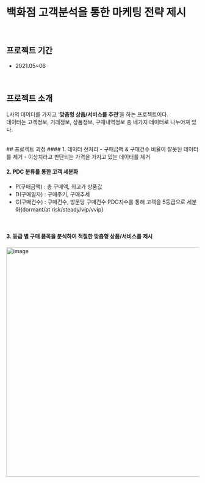 # 백화점 고객분석을 통한 마케팅 전략 제시

<br/>

## 프로젝트 기간
- 2021.05~06

<br/>

## 프로젝트 소개
 L사의 데이터를 가지고 ‘**맞춤형 상품/서비스를 추천**’을 하는 프로젝트이다.<br/> 데이터는 고객정보, 거래정보, 상품정보, 구매내역정보 총 네가지 데이터로 나누어져 있다.
 
<br/>
## 프로젝트 과정
#### 1. 데이터 전처리
- 구매금액 & 구매건수 비율이 잘못된 데이터를 제거
- 이상치라고 판단되는 가격을 가지고 있는 데이터를 제거

<br/>

#### 2. PDC 분류를 통한 고객 세분화
- P(구매금액) : 총 구매액, 최고가 상품값
- D(구매일자) : 구매주기, 구매추세
- C(구매건수) : 구매건수, 방문당 구매건수
 PDC지수를 통해 고객을 5등급으로 세분화(dormant/at risk/steady/vip/vvip)
 
 <br/>
 
 #### 3. 등급 별 구매 품목을 분석하여 적절한 맞춤형 상품/서비스를 제시

<img width="601" alt="image" src="https://user-images.githubusercontent.com/87609200/215305876-39ad4389-72e4-49f9-b0d4-b241bcf40789.png">
